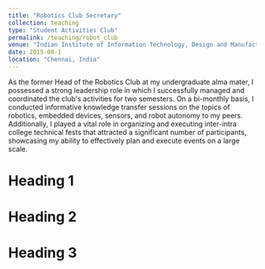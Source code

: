 ```yaml
---
title: "Robotics Club Secretary"
collection: teaching
type: "Student Activities Club"
permalink: /teaching/robot_club 
venue: "Indian Institute of Information Technology, Design and Manufacturing, Kancheepuram"
date: 2015-08-1 
location: "Chennai, India"
---
```


As the former Head of the Robotics Club at my undergraduate alma mater, I possessed a strong leadership role in which I successfully managed and coordinated the club's activities for two semesters. On a bi-monthly basis, I conducted informative knowledge transfer sessions on the topics of robotics, embedded devices, sensors, and robot autonomy to my peers. Additionally, I played a vital role in organizing and executing inter-intra college technical fests that attracted a significant number of participants, showcasing my ability to effectively plan and execute events on a large scale.

Heading 1
======

Heading 2
======

Heading 3
======
